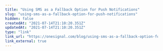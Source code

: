```yaml
---
title: "Using SMS as a Fallback Option for Push Notifications"
slug: "using-sms-as-a-fallback-option-for-push-notifications"
hidden: false
createdAt: "2021-07-14T21:10:20.351Z"
updatedAt: "2021-07-14T21:10:20.351Z"
type: "link"
link_url: "https://onesignal.com/blog/using-sms-as-a-fallback-option-for-unsubscribed-push-users/"
link_external: true
---
```

